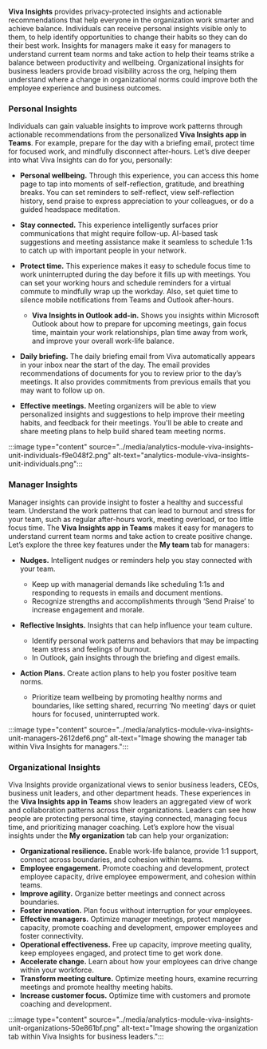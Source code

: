 **Viva Insights** provides privacy-protected insights and actionable recommendations that help everyone in the organization work smarter and achieve balance. Individuals can receive personal insights visible only to them, to help identify opportunities to change their habits so they can do their best work. Insights for managers make it easy for managers to understand current team norms and take action to help their teams strike a balance between productivity and wellbeing. Organizational insights for business leaders provide broad visibility across the org, helping them understand where a change in organizational norms could improve both the employee experience and business outcomes.

### Personal Insights

Individuals can gain valuable insights to improve work patterns through actionable recommendations from the personalized **Viva Insights app in Teams**. For example, prepare for the day with a briefing email, protect time for focused work, and mindfully disconnect after-hours. Let’s dive deeper into what Viva Insights can do for you, personally:

 -  **Personal wellbeing.** Through this experience, you can access this home page to tap into moments of self-reflection, gratitude, and breathing breaks. You can set reminders to self-reflect, view self-reflection history, send praise to express appreciation to your colleagues, or do a guided headspace meditation.
 -  **Stay connected.** This experience intelligently surfaces prior communications that might require follow-up. AI-based task suggestions and meeting assistance make it seamless to schedule 1:1s to catch up with important people in your network.
 -  **Protect time.** This experience makes it easy to schedule focus time to work uninterrupted during the day before it fills up with meetings. You can set your working hours and schedule reminders for a virtual commute to mindfully wrap up the workday. Also, set quiet time to silence mobile notifications from Teams and Outlook after-hours.
    
     -  **Viva Insights in Outlook add-in.** Shows you insights within Microsoft Outlook about how to prepare for upcoming meetings, gain focus time, maintain your work relationships, plan time away from work, and improve your overall work-life balance.
 -  **Daily briefing.** The daily briefing email from Viva automatically appears in your inbox near the start of the day. The email provides recommendations of documents for you to review prior to the day’s meetings. It also provides commitments from previous emails that you may want to follow up on.
 -  **Effective meetings.** Meeting organizers will be able to view personalized insights and suggestions to help improve their meeting habits, and feedback for their meetings. You'll be able to create and share meeting plans to help build shared team meeting norms. 

:::image type="content" source="../media/analytics-module-viva-insights-unit-individuals-f9e048f2.png" alt-text="analytics-module-viva-insights-unit-individuals.png":::


### Manager Insights

Manager insights can provide insight to foster a healthy and successful team. Understand the work patterns that can lead to burnout and stress for your team, such as regular after-hours work, meeting overload, or too little focus time. The **Viva Insights app in Teams** makes it easy for managers to understand current team norms and take action to create positive change. Let’s explore the three key features under the **My team** tab for managers:

 -  **Nudges.** Intelligent nudges or reminders help you stay connected with your team.
    
     -  Keep up with managerial demands like scheduling 1:1s and responding to requests in emails and document mentions.
     -  Recognize strengths and accomplishments through ‘Send Praise’ to increase engagement and morale.
 -  **Reflective Insights.** Insights that can help influence your team culture.
    
     -  Identify personal work patterns and behaviors that may be impacting team stress and feelings of burnout.
     -  In Outlook, gain insights through the briefing and digest emails.
 -  **Action Plans.** Create action plans to help you foster positive team norms.
    
     -  Prioritize team wellbeing by promoting healthy norms and boundaries, like setting shared, recurring ‘No meeting’ days or quiet hours for focused, uninterrupted work.

:::image type="content" source="../media/analytics-module-viva-insights-unit-managers-2612def6.png" alt-text="Image showing the manager tab within Viva Insights for managers.":::


### Organizational Insights

Viva Insights provide organizational views to senior business leaders, CEOs, business unit leaders, and other department heads. These experiences in the **Viva Insights app in Teams** show leaders an aggregated view of work and collaboration patterns across their organizations. Leaders can see how people are protecting personal time, staying connected, managing focus time, and prioritizing manager coaching. Let’s explore how the visual insights under the **My organization** tab can help your organization:

 -  **Organizational resilience.** Enable work-life balance, provide 1:1 support, connect across boundaries, and cohesion within teams.
 -  **Employee engagement.** Promote coaching and development, protect employee capacity, drive employee empowerment, and cohesion within teams.
 -  **Improve agility.** Organize better meetings and connect across boundaries.
 -  **Foster innovation.** Plan focus without interruption for your employees.
 -  **Effective managers.** Optimize manager meetings, protect manager capacity, promote coaching and development, empower employees and foster connectivity.
 -  **Operational effectiveness.** Free up capacity, improve meeting quality, keep employees engaged, and protect time to get work done.
 -  **Accelerate change.** Learn about how your employees can drive change within your workforce.
 -  **Transform meeting culture.** Optimize meeting hours, examine recurring meetings and promote healthy meeting habits.
 -  **Increase customer focus.** Optimize time with customers and promote coaching and development.

:::image type="content" source="../media/analytics-module-viva-insights-unit-organizations-50e861bf.png" alt-text="Image showing the organization tab within Viva Insights for business leaders.":::
